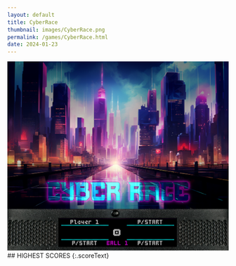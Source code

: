 ```yaml
---
layout: default
title: CyberRace
thumbnail: images/CyberRace.png
permalink: /games/CyberRace.html
date: 2024-01-23
---
```


<img src="../images/CyberRace.png" class="gameThumbnail img-fluid mx-auto align-middle">
## HIGHEST SCORES
{:.scoreText}

